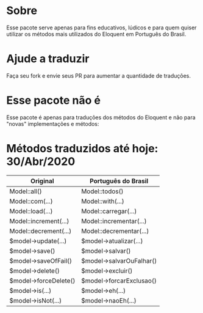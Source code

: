 # Sobre

Esse pacote serve apenas para fins educativos, lúdicos e para quem quiser utilizar os métodos mais utilizados do Eloquent em Português do Brasil.

# Ajude a traduzir

Faça seu fork e envie seus PR para aumentar a quantidade de traduções.

# Esse pacote não é

Esse pacote é apenas para traduções dos métodos do Eloquent e não para "novas" implementações e métodos:


# Métodos traduzidos até hoje: 30/Abr/2020

| Original | Português do Brasil | 
| -------- | ------------------- |
| Model::all() | Model::todos() |
| Model::com(...) | Model::with(...) |
| Model::load(...) | Model::carregar(...) |
| Model::increment(...) | Model::incrementar(...) |
| Model::decrement(...) | Model::decrementar(...) |
| $model->update(...) | $model->atualizar(...) |
| $model->save() | $model->salvar() | 
| $model->saveOfFail() | $model->salvarOuFalhar() |
| $model->delete() | $model->excluir() | 
| $model->forceDelete() | $model->forcarExclusao() |
| $model->is(...) | $model->eh(...) |
| $model->isNot(...) | $model->naoEh(...) | 
